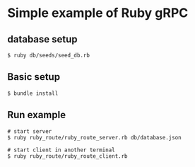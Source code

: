 # Simple example of Ruby gRPC

## database setup
```
$ ruby db/seeds/seed_db.rb
```

## Basic setup
```
$ bundle install
```

## Run example
```
# start server
$ ruby ruby_route/ruby_route_server.rb db/database.json

# start client in another terminal
$ ruby ruby_route/ruby_route_client.rb 
```
